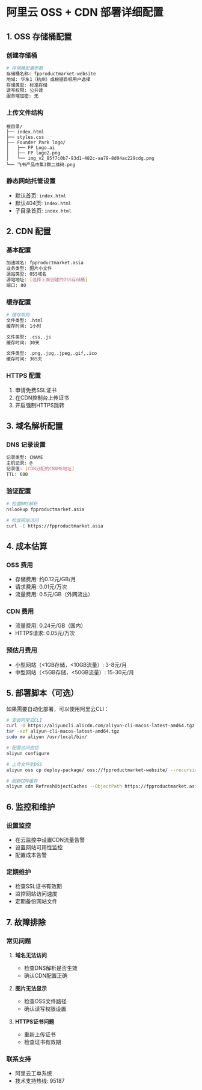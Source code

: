 # 阿里云 OSS + CDN 部署详细配置

## 1. OSS 存储桶配置

### 创建存储桶
```bash
# 存储桶配置参数
存储桶名称: fpproductmarket-website
地域: 华东1（杭州）或根据目标用户选择
存储类型: 标准存储
读写权限: 公共读
服务端加密: 无
```

### 上传文件结构
```
根目录/
├── index.html
├── styles.css
├── Founder Park logo/
│   ├── FP Logo.ai
│   ├── FP logo2.png
│   └── img_v2_85f7c0b7-93d1-482c-aa79-8d04ac229cdg.png
└── 飞书产品市集3群二维码.png
```

### 静态网站托管设置
- 默认首页: `index.html`
- 默认404页: `index.html`
- 子目录首页: `index.html`

## 2. CDN 配置

### 基本配置
```bash
加速域名: fpproductmarket.asia
业务类型: 图片小文件
源站类型: OSS域名
源站地址: [选择上面创建的OSS存储桶]
端口: 80
```

### 缓存配置
```bash
# 缓存规则
文件类型: .html
缓存时间: 1小时

文件类型: .css,.js
缓存时间: 30天

文件类型: .png,.jpg,.jpeg,.gif,.ico
缓存时间: 365天
```

### HTTPS 配置
1. 申请免费SSL证书
2. 在CDN控制台上传证书
3. 开启强制HTTPS跳转

## 3. 域名解析配置

### DNS 记录设置
```bash
记录类型: CNAME
主机记录: @
记录值: [CDN分配的CNAME地址]
TTL: 600
```

### 验证配置
```bash
# 检查DNS解析
nslookup fpproductmarket.asia

# 检查网站访问
curl -I https://fpproductmarket.asia
```

## 4. 成本估算

### OSS 费用
- 存储费用: 约0.12元/GB/月
- 请求费用: 0.01元/万次
- 流量费用: 0.5元/GB（外网流出）

### CDN 费用
- 流量费用: 0.24元/GB（国内）
- HTTPS请求: 0.05元/万次

### 预估月费用
- 小型网站（<1GB存储，<10GB流量）: 3-8元/月
- 中型网站（<5GB存储，<50GB流量）: 15-30元/月

## 5. 部署脚本（可选）

如果需要自动化部署，可以使用阿里云CLI：

```bash
# 安装阿里云CLI
curl -O https://aliyuncli.alicdn.com/aliyun-cli-macos-latest-amd64.tgz
tar -xzf aliyun-cli-macos-latest-amd64.tgz
sudo mv aliyun /usr/local/bin/

# 配置访问密钥
aliyun configure

# 上传文件到OSS
aliyun oss cp deploy-package/ oss://fpproductmarket-website/ --recursive

# 刷新CDN缓存
aliyun cdn RefreshObjectCaches --ObjectPath https://fpproductmarket.asia/
```

## 6. 监控和维护

### 设置监控
- 在云监控中设置CDN流量告警
- 设置网站可用性监控
- 配置成本告警

### 定期维护
- 检查SSL证书有效期
- 监控网站访问速度
- 定期备份网站文件

## 7. 故障排除

### 常见问题
1. **域名无法访问**
   - 检查DNS解析是否生效
   - 确认CDN配置正确

2. **图片无法显示**
   - 检查OSS文件路径
   - 确认读写权限设置

3. **HTTPS证书问题**
   - 重新上传证书
   - 检查证书有效期

### 联系支持
- 阿里云工单系统
- 技术支持热线: 95187